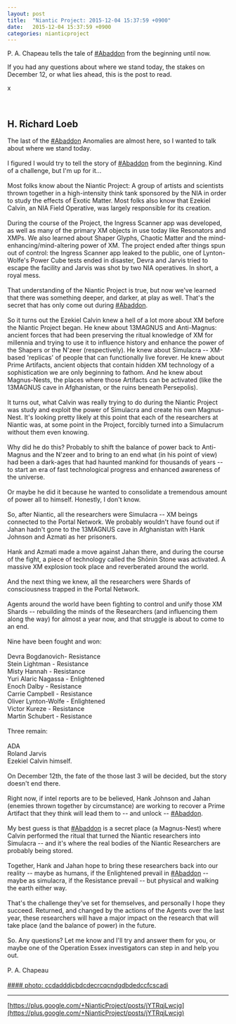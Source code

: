 ```yaml
---
layout: post
title:  "Niantic Project: 2015-12-04 15:37:59 +0900"
date:   2015-12-04 15:37:59 +0900
categories: nianticproject
---
```

P. A. Chapeau tells the tale of [#Abaddon](https://plus.google.com/s/%23Abaddon "") from the beginning until now.

If you had any questions about where we stand today, the stakes on December 12, or what lies ahead, this is the post to read.

x<div class="shared"><br /><h2>H. Richard Loeb</h2>The last of the <a rel="nofollow" class="ot-hashtag" href="https://plus.google.com/s/%23Abaddon">#Abaddon</a> Anomalies are almost here, so I wanted to talk about where we stand today.<br /><br />I figured I would try to tell the story of <a rel="nofollow" class="ot-hashtag" href="https://plus.google.com/s/%23Abaddon">#Abaddon</a> from the beginning. Kind of a challenge, but I'm up for it...<br /><br />Most folks know about the Niantic Project: A group of artists and scientists thrown together in a high-intensity think tank sponsored by the NIA in order to study the effects of Exotic Matter. Most folks also know that Ezekiel Calvin, an NIA Field Operative, was largely responsible for its creation. <br /><br />During the course of the Project, the Ingress Scanner app was developed, as well as many of the primary XM objects in use today like Resonators and XMPs. We also learned about Shaper Glyphs, Chaotic Matter and the mind-enhancing/mind-altering power of XM. The project ended after things spun out of control: the Ingress Scanner app leaked to the public, one of Lynton-Wolfe's Power Cube tests ended in disaster, Devra and Jarvis tried to escape the facility and Jarvis was shot by two NIA operatives. In short, a royal mess.<br /><br />That understanding of the Niantic Project is true, but now we've learned that there was something deeper, and darker, at play as well. That's the secret that has only come out during <a rel="nofollow" class="ot-hashtag" href="https://plus.google.com/s/%23Abaddon">#Abaddon</a>.<br /><br />So it turns out the Ezekiel Calvin knew a hell of a lot more about XM before the Niantic Project began. He knew about 13MAGNUS and Anti-Magnus: ancient forces that had been preserving the ritual knowledge of XM for millennia and trying to use it to influence history and enhance the power of the Shapers or the N'zeer (respectively). He knew about Simulacra -- XM-based 'replicas' of people that can functionally live forever. He knew about Prime Artifacts, ancient objects that contain hidden XM technology of a sophistication we are only beginning to fathom. And he knew about Magnus-Nests, the places where those Artifacts can be activated (like the 13MAGNUS cave in Afghanistan, or the ruins beneath Persepolis).<br /><br />It turns out, what Calvin was really trying to do during the Niantic Project was study and exploit the power of Simulacra and create his own Magnus-Nest. It's looking pretty likely at this point that each of the researchers at Niantic was, at some point in the Project, forcibly turned into a Simulacrum without them even knowing. <br /><br />Why did he do this? Probably to shift the balance of power back to Anti-Magnus and the N'zeer and to bring to an end what (in his point of view) had been a dark-ages that had haunted mankind for thousands of years -- to start an era of fast technological progress and enhanced awareness of the universe.<br /><br />Or maybe he did it because he wanted to consolidate a tremendous amount of power all to himself. Honestly, I don't know. <br /><br />So, after Niantic, all the researchers were Simulacra -- XM beings connected to the Portal Network. We probably wouldn't have found out if Jahan hadn't gone to the 13MAGNUS cave in Afghanistan with Hank Johnson and Azmati as her prisoners. <br /><br />Hank and Azmati made a move against Jahan there, and during the course of the fight, a piece of technology called the Shōnin Stone was activated. A massive XM explosion took place and reverberated around the world.<br /><br />And the next thing we knew, all the researchers were Shards of consciousness trapped in the Portal Network. <br /><br />Agents around the world have been fighting to control and unify those XM Shards -- rebuilding the minds of the Researchers (and influencing them along the way) for almost a year now, and that struggle is about to come to an end.<br /><br />Nine have been fought and won: <br /><br />Devra Bogdanovich- Resistance<br />Stein Lightman - Resistance<br />Misty Hannah - Resistance<br />Yuri Alaric Nagassa - Enlightened<br />Enoch Dalby - Resistance<br />Carrie Campbell - Resistance<br />Oliver Lynton-Wolfe - Enlightened<br />Victor Kureze - Resistance<br />Martin Schubert - Resistance<br /><br />Three remain:<br /><br />ADA<br />Roland Jarvis<br />Ezekiel Calvin himself.<br /><br />On December 12th, the fate of the those last 3 will be decided, but the story doesn't end there.<br /><br />Right now, if intel reports are to be believed, Hank Johnson and Jahan (enemies thrown together by circumstance) are working to recover a Prime Artifact that they think will lead them to -- and unlock -- <a rel="nofollow" class="ot-hashtag" href="https://plus.google.com/s/%23Abaddon">#Abaddon</a>. <br /><br />My best guess is that <a rel="nofollow" class="ot-hashtag" href="https://plus.google.com/s/%23Abaddon">#Abaddon</a> is a secret place (a Magnus-Nest) where Calvin performed the ritual that turned the Niantic researchers into Simulacra -- and it's where the real bodies of the Niantic Researchers are probably being stored.<br /><br />Together, Hank and Jahan hope to bring these researchers back into our reality -- maybe as humans, if the Enlightened prevail in <a rel="nofollow" class="ot-hashtag" href="https://plus.google.com/s/%23Abaddon">#Abaddon</a> -- maybe as simulacra, if the Resistance prevail -- but physical and walking the earth either way.<br /><br />That's the challenge they've set for themselves, and personally I hope they succeed. Returned, and changed by the actions of the Agents over the last year, these researchers will have a major impact on the research that will take place (and the balance of power) in the future.<br /><br />So. Any questions? Let me know and I'll try and answer them for you, or maybe one of the Operation Essex investigators can step in and help you out.<br /><br />P. A. Chapeau<br /><br /></div>
[#### photo: ccdadddjcbdcdecrcqcndgdbdedccfcscadi](https://lh3.googleusercontent.com/-2IpsvHb0t4c/VmEyS761XVI/AAAAAAAABzM/i3HeCbUW2Jk/w1200-h797/RoadtoAbaddon.jpg "")
- - -
[https://plus.google.com/+NianticProject/posts/jYTRqjLwcjg](https://plus.google.com/+NianticProject/posts/jYTRqjLwcjg)
